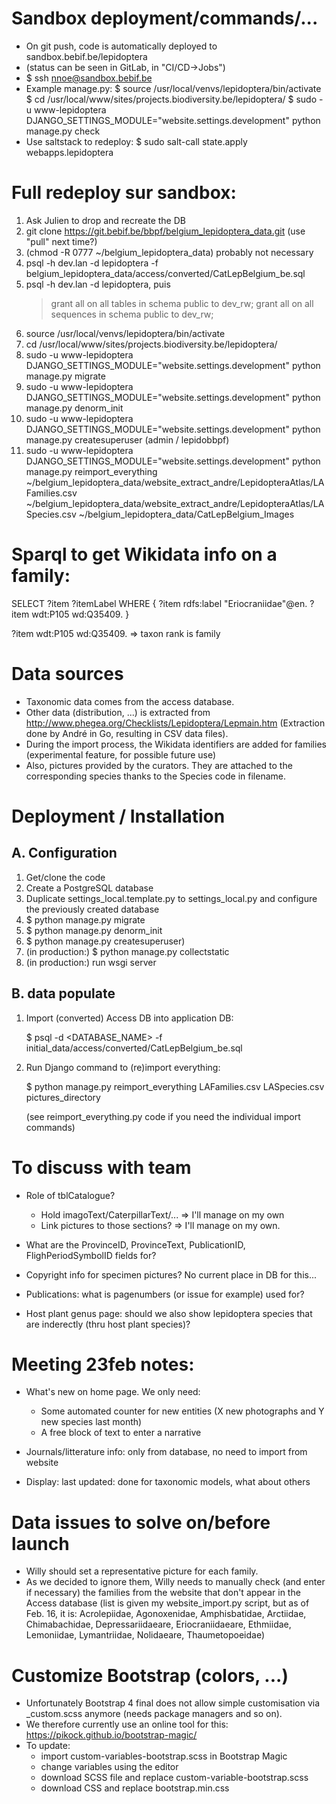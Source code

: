 Sandbox deployment/commands/...
===============================

- On git push, code is automatically deployed to sandbox.bebif.be/lepidoptera
- (status can be seen in GitLab, in "CI/CD->Jobs")
- $ ssh nnoe@sandbox.bebif.be
- Example manage.py:
    $ source /usr/local/venvs/lepidoptera/bin/activate
    $ cd /usr/local/www/sites/projects.biodiversity.be/lepidoptera/
    $ sudo -u www-lepidoptera DJANGO_SETTINGS_MODULE="website.settings.development" python manage.py check
- Use saltstack to redeploy:
    $ sudo salt-call state.apply webapps.lepidoptera

Full redeploy sur sandbox:
==========================

1) Ask Julien to drop and recreate the DB
2) git clone https://git.bebif.be/bbpf/belgium_lepidoptera_data.git  (use "pull" next time?)
3) (chmod -R 0777 ~/belgium_lepidoptera_data) probably not necessary
4) psql -h dev.lan -d lepidoptera -f belgium_lepidoptera_data/access/converted/CatLepBelgium_be.sql
5) psql -h dev.lan -d lepidoptera, puis
    > grant all on all tables in schema public to dev_rw;
    > grant all on all sequences in schema public to dev_rw;
6) source /usr/local/venvs/lepidoptera/bin/activate
7) cd /usr/local/www/sites/projects.biodiversity.be/lepidoptera/
8) sudo -u www-lepidoptera DJANGO_SETTINGS_MODULE="website.settings.development" python manage.py migrate
9) sudo -u www-lepidoptera DJANGO_SETTINGS_MODULE="website.settings.development" python manage.py denorm_init
10) sudo -u www-lepidoptera DJANGO_SETTINGS_MODULE="website.settings.development" python manage.py createsuperuser (admin / lepidobbpf)
11) sudo -u www-lepidoptera DJANGO_SETTINGS_MODULE="website.settings.development" python manage.py reimport_everything ~/belgium_lepidoptera_data/website_extract_andre/LepidopteraAtlas/LAFamilies.csv ~/belgium_lepidoptera_data/website_extract_andre/LepidopteraAtlas/LASpecies.csv ~/belgium_lepidoptera_data/CatLepBelgium_Images

Sparql to get Wikidata info on a family:
========================================

SELECT ?item ?itemLabel WHERE {
  ?item rdfs:label "Eriocraniidae"@en.
  ?item wdt:P105 wd:Q35409.
}

?item wdt:P105 wd:Q35409. => taxon rank is family


Data sources
============

- Taxonomic data comes from the access database.
- Other data (distribution, ...) is extracted from http://www.phegea.org/Checklists/Lepidoptera/Lepmain.htm
  (Extraction done by André in Go, resulting in CSV data files).
- During the import process, the Wikidata identifiers are added for families (experimental feature, for possible future use)
- Also, pictures provided by the curators. They are attached to the corresponding species thanks to the Species code in filename.


Deployment / Installation
=========================

A. Configuration
----------------

1) Get/clone the code
2) Create a PostgreSQL database
3) Duplicate settings_local.template.py to settings_local.py and configure the previously created database
4) $ python manage.py migrate
5) $ python manage.py denorm_init
6) $ python manage.py createsuperuser)
7) (in production:) $ python manage.py collectstatic
8) (in production:) run wsgi server

B. data populate
----------------
    
1) Import (converted) Access DB into application DB:

    $ psql -d <DATABASE_NAME> -f initial_data/access/converted/CatLepBelgium_be.sql

2) Run Django command to (re)import everything:

    $ python manage.py reimport_everything LAFamilies.csv LASpecies.csv pictures_directory

    (see reimport_everything.py code if you need the individual import commands)
    
To discuss with team
====================

- Role of tblCatalogue?
    - Hold imagoText/CaterpillarText/... => I'll manage on my own
    - Link pictures to those sections? => I'll manage on my own.
- What are the ProvinceID, ProvinceText, PublicationID, FlighPeriodSymbolID fields for?

- Copyright info for specimen pictures? No current place in DB for this...

- Publications: what is pagenumbers (or issue for example) used for?
- Host plant genus page: should we also show lepidoptera species that are inderectly (thru host plant species)?

Meeting 23feb notes:
====================

- What's new on home page. We only need:
    - Some automated counter for new entities (X new photographs and Y new species last month)
    - A free block of text to enter a narrative

 - Journals/litterature info: only from database, no need to import from website
 - Display: last updated: done for taxonomic models, what about others
 

Data issues to solve on/before launch
=====================================

- Willy should set a representative picture for each family.
- As we decided to ignore them, Willy needs to manually check (and enter if necessary) the families from the website 
that don't appear in the Access database (list is given my website_import.py script, but as of Feb. 16, it is: Acrolepiidae, 
Agonoxenidae, Amphisbatidae, Arctiidae, Chimabachidae, Depressariidaeare, Eriocraniidaeare, Ethmiidae, Lemoniidae, Lymantriidae, 
Nolidaeare, Thaumetopoeidae)

Customize Bootstrap (colors, ...)
=================================

- Unfortunately Bootstrap 4 final does not allow simple customisation via _custom.scss anymore (needs package managers and so on).
- We therefore currently use an online tool for this: https://pikock.github.io/bootstrap-magic/
- To update: 
    - import custom-variables-bootstrap.scss in Bootstrap Magic
    - change variables using the editor
    - download SCSS file and replace custom-variable-bootstrap.scss
    - download CSS and replace bootstrap.min.css
